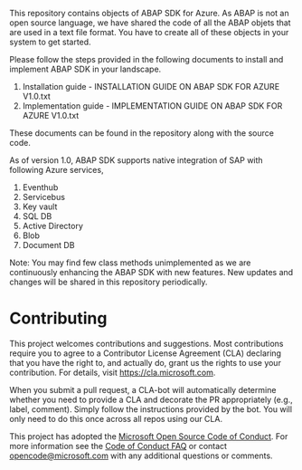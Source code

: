 This repository contains objects of ABAP SDK for Azure. As ABAP is not an open source language, we have shared the code of all the ABAP objets that are used in a text file format. You have to create all of these objects in your system to get started.

Please follow the steps provided in the following documents to install and implement ABAP SDK in your landscape.
1. Installation guide - INSTALLATION GUIDE ON ABAP SDK FOR AZURE V1.0.txt
2. Implementation guide -  IMPLEMENTATION GUIDE ON ABAP SDK FOR AZURE V1.0.txt

These documents can be found in the repository along with the source code.

As of version 1.0, ABAP SDK supports native integration of SAP with following Azure services,
1.	Eventhub
2.	Servicebus
3.	Key vault
4.	SQL DB
5.	Active Directory
6.	Blob
7.	Document DB

Note:  You may find few class methods unimplemented as we are continuously enhancing the ABAP SDK with new features. New updates and changes will be shared in this repository periodically.


# Contributing

This project welcomes contributions and suggestions.  Most contributions require you to agree to a
Contributor License Agreement (CLA) declaring that you have the right to, and actually do, grant us
the rights to use your contribution. For details, visit https://cla.microsoft.com.

When you submit a pull request, a CLA-bot will automatically determine whether you need to provide
a CLA and decorate the PR appropriately (e.g., label, comment). Simply follow the instructions
provided by the bot. You will only need to do this once across all repos using our CLA.

This project has adopted the [Microsoft Open Source Code of Conduct](https://opensource.microsoft.com/codeofconduct/).
For more information see the [Code of Conduct FAQ](https://opensource.microsoft.com/codeofconduct/faq/) or
contact [opencode@microsoft.com](mailto:opencode@microsoft.com) with any additional questions or comments.


